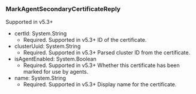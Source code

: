 ### MarkAgentSecondaryCertificateReply
Supported in v5.3+

- certId: System.String
  - Required. Supported in v5.3+
ID of the certificate.
- clusterUuid: System.String
  - Required. Supported in v5.3+
Parsed cluster ID from the certificate.
- isAgentEnabled: System.Boolean
  - Required. Supported in v5.3+
Whether this certificate has been marked for use by agents.
- name: System.String
  - Required. Supported in v5.3+
Display name for the certificate.
